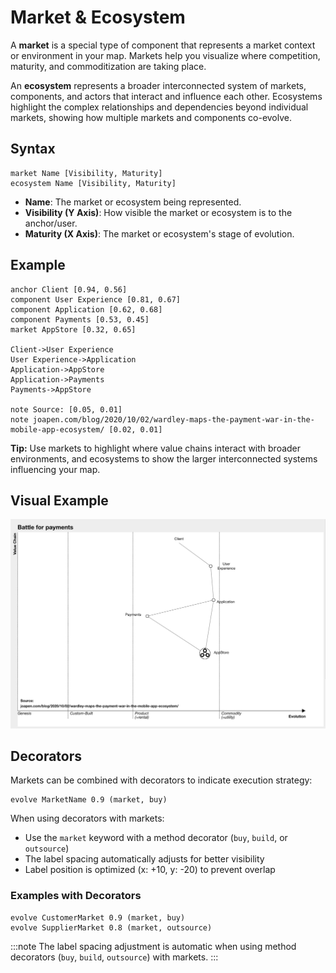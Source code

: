 # Market & Ecosystem

A **market** is a special type of component that represents a market context or environment in your map. Markets help you visualize where competition, maturity, and commoditization are taking place.

An **ecosystem** represents a broader interconnected system of markets, components, and actors that interact and influence each other. Ecosystems highlight the complex relationships and dependencies beyond individual markets, showing how multiple markets and components co-evolve.

## Syntax

```text
market Name [Visibility, Maturity]
ecosystem Name [Visibility, Maturity]
```

- **Name**: The market or ecosystem being represented.
- **Visibility (Y Axis)**: How visible the market or ecosystem is to the anchor/user.
- **Maturity (X Axis)**: The market or ecosystem's stage of evolution.

## Example

```text
anchor Client [0.94, 0.56]
component User Experience [0.81, 0.67] 
component Application [0.62, 0.68] 
component Payments [0.53, 0.45] 
market AppStore [0.32, 0.65] 

Client->User Experience
User Experience->Application
Application->AppStore
Application->Payments
Payments->AppStore

note Source: [0.05, 0.01]
note joapen.com/blog/2020/10/02/wardley-maps-the-payment-war-in-the-mobile-app-ecosystem/ [0.02, 0.01]
```

**Tip:** Use markets to highlight where value chains interact with broader environments, and ecosystems to show the larger interconnected systems influencing your map.

## Visual Example

![Market Component Example](/img/market.png)

## Decorators

Markets can be combined with decorators to indicate execution strategy:

```text
evolve MarketName 0.9 (market, buy)
```

When using decorators with markets:

- Use the `market` keyword with a method decorator (`buy`, `build`, or `outsource`)
- The label spacing automatically adjusts for better visibility
- Label position is optimized (x: +10, y: -20) to prevent overlap

### Examples with Decorators

```text
evolve CustomerMarket 0.9 (market, buy)
evolve SupplierMarket 0.8 (market, outsource)
```

:::note
The label spacing adjustment is automatic when using method decorators (`buy`, `build`, `outsource`) with markets.
:::
